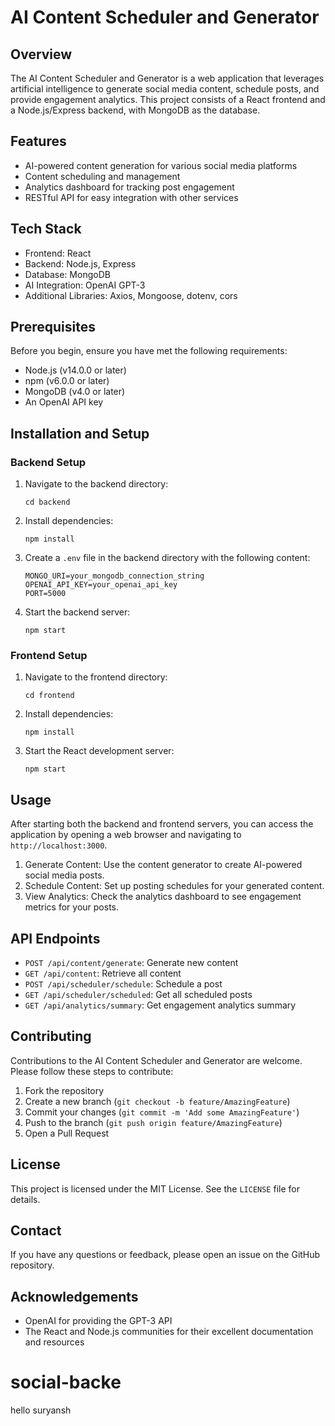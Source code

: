 # AI Content Scheduler and Generator

## Overview

The AI Content Scheduler and Generator is a web application that leverages artificial intelligence to generate social media content, schedule posts, and provide engagement analytics. This project consists of a React frontend and a Node.js/Express backend, with MongoDB as the database.

## Features

- AI-powered content generation for various social media platforms
- Content scheduling and management
- Analytics dashboard for tracking post engagement
- RESTful API for easy integration with other services

## Tech Stack

- Frontend: React
- Backend: Node.js, Express
- Database: MongoDB
- AI Integration: OpenAI GPT-3
- Additional Libraries: Axios, Mongoose, dotenv, cors

## Prerequisites

Before you begin, ensure you have met the following requirements:

- Node.js (v14.0.0 or later)
- npm (v6.0.0 or later)
- MongoDB (v4.0 or later)
- An OpenAI API key

## Installation and Setup

### Backend Setup

1. Navigate to the backend directory:
   ```
   cd backend
   ```

2. Install dependencies:
   ```
   npm install
   ```

3. Create a `.env` file in the backend directory with the following content:
   ```
   MONGO_URI=your_mongodb_connection_string
   OPENAI_API_KEY=your_openai_api_key
   PORT=5000
   ```

4. Start the backend server:
   ```
   npm start
   ```

### Frontend Setup

1. Navigate to the frontend directory:
   ```
   cd frontend
   ```

2. Install dependencies:
   ```
   npm install
   ```

3. Start the React development server:
   ```
   npm start
   ```

## Usage

After starting both the backend and frontend servers, you can access the application by opening a web browser and navigating to `http://localhost:3000`.

1. Generate Content: Use the content generator to create AI-powered social media posts.
2. Schedule Content: Set up posting schedules for your generated content.
3. View Analytics: Check the analytics dashboard to see engagement metrics for your posts.

## API Endpoints

- `POST /api/content/generate`: Generate new content
- `GET /api/content`: Retrieve all content
- `POST /api/scheduler/schedule`: Schedule a post
- `GET /api/scheduler/scheduled`: Get all scheduled posts
- `GET /api/analytics/summary`: Get engagement analytics summary

## Contributing

Contributions to the AI Content Scheduler and Generator are welcome. Please follow these steps to contribute:

1. Fork the repository
2. Create a new branch (`git checkout -b feature/AmazingFeature`)
3. Commit your changes (`git commit -m 'Add some AmazingFeature'`)
4. Push to the branch (`git push origin feature/AmazingFeature`)
5. Open a Pull Request

## License

This project is licensed under the MIT License. See the `LICENSE` file for details.

## Contact

If you have any questions or feedback, please open an issue on the GitHub repository.

## Acknowledgements

- OpenAI for providing the GPT-3 API
- The React and Node.js communities for their excellent documentation and resources
# social-backe


hello suryansh
